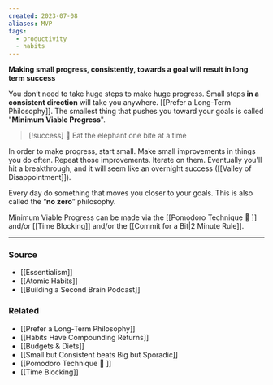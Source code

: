 ```yaml
---
created: 2023-07-08
aliases: MVP
tags:
  - productivity
  - habits
---
```

**Making small progress, consistently, towards a goal will result in long term success**

You don’t need to take huge steps to make huge progress. Small steps **in a consistent direction** will take you anywhere. [[Prefer a Long-Term Philosophy]]. The smallest thing that pushes you toward your goals is called "**Minimum Viable Progress**".

> [!success] 🐘 Eat the elephant one bite at a time 

In order to make progress, start small. Make small improvements in things you do often. Repeat those improvements. Iterate on them. Eventually you'll hit a breakthrough, and it will seem like an overnight success ([[Valley of Disappointment]]).

Every day do something that moves you closer to your goals. This is also called the “**no zero**” philosophy.

Minimum Viable Progress can be made via the [[Pomodoro Technique 🍅 ]] and/or [[Time Blocking]] and/or the [[Commit for a Bit|2 Minute Rule]]. 

****
### Source
- [[Essentialism]]
- [[Atomic Habits]]
- [[Building a Second Brain Podcast]]

### Related
- [[Prefer a Long-Term Philosophy]]
- [[Habits Have Compounding Returns]]
- [[Budgets & Diets]] 
- [[Small but Consistent beats Big but Sporadic]] 
- [[Pomodoro Technique 🍅 ]] 
- [[Time Blocking]]